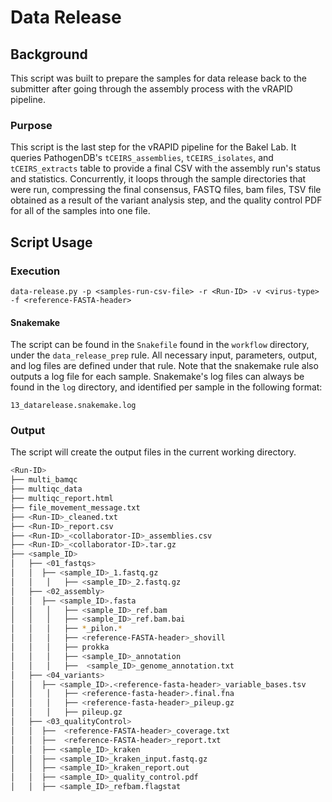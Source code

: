 # Data Release

## Background

This script was built to prepare the samples for data release back to the submitter after going through the assembly process with the vRAPID pipeline.

### Purpose

This script is the last step for the vRAPID pipeline for the Bakel Lab. It queries PathogenDB's `tCEIRS_assemblies`, `tCEIRS_isolates`, and `tCEIRS_extracts` table to provide a final CSV with the assembly run's status and statistics. Concurrently, it loops through the sample directories that were run, compressing the final consensus, FASTQ files, bam files, TSV file obtained as a result of the variant analysis step, and the quality control PDF for all of the samples into one file.

## Script Usage

### Execution

`data-release.py -p <samples-run-csv-file> -r <Run-ID> -v <virus-type> -f <reference-FASTA-header>`

#### Snakemake

The script can be found in the `Snakefile` found in the `workflow` directory, under the `data_release_prep` rule. All necessary input, parameters, output, and log files are defined under that rule. Note that the snakemake rule also outputs a log file for each sample. Snakemake's log files can always be found in the `log` directory, and identified per sample in the following format:

`13_datarelease.snakemake.log`

### Output

The script will create the output files in the current working directory. 

```bash
<Run-ID>
├── multi_bamqc
├── multiqc_data
├── multiqc_report.html
├── file_movement_message.txt
├── <Run-ID>_cleaned.txt
├── <Run-ID>_report.csv
├── <Run-ID>_<collaborator-ID>_assemblies.csv
├── <Run-ID>_<collaborator-ID>.tar.gz
├── <sample_ID>
│   ├── <01_fastqs>
│   │  ├── <sample_ID>_1.fastq.gz
│   │	│	├── <sample_ID>_2.fastq.gz
│   ├── <02_assembly>
│   │  ├── <sample_ID>.fasta
│   │	│	├── <sample_ID>_ref.bam
│   │	│	├── <sample_ID>_ref.bam.bai
│   │	│	├── *_pilon.*
│   │	│	├── <reference-FASTA-header>_shovill
│   │	│	├── prokka
│   │	│	├── <sample_ID>_annotation
│   │	│	├──  <sample_ID>_genome_annotation.txt
│   ├── <04_variants>
│   │  ├── <sample_ID>.<reference-fasta-header>_variable_bases.tsv
│   │	│	├── <reference-fasta-header>.final.fna
│   │	│	├── <reference-fasta-header>_pileup.gz
│   │	│	├── pileup.gz
│   ├── <03_qualityControl>
│   │  ├──  <reference-FASTA-header>_coverage.txt
│   │  ├──  <reference-FASTA-header>_report.txt
│   │  ├── <sample_ID>_kraken
│   │  ├── <sample_ID>_kraken_input.fastq.gz
│   │  ├── <sample_ID>_kraken_report.out
│   │  ├── <sample_ID>_quality_control.pdf
│   │  ├── <sample_ID>_refbam.flagstat
```

